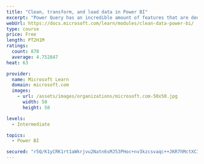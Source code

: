 ```yaml
---
title: "Clean, transform, and load data in Power BI"
excerpt: "Power Query has an incredible amount of features that are dedicated to helping you clean and prepare your data for analysis. You will learn how to simplify a complicated model, change data types, rename objects, and pivot data. You will also learn how to profile columns so that you know which columns have the valuable data that you’re seeking for deeper analytics."
webUrl: https://docs.microsoft.com/learn/modules/clean-data-power-bi/
type: course
price: Free
length: PT2H1M
ratings:
  count: 878
  average: 4.752847
heat: 63

provider:
  name: Microsoft Learn
  domain: microsoft.com
  images:
    - url: /assets/images/organizations/microsoft.com-50x50.jpg
      width: 50
      height: 50

levels:
  - Intermediate

topics:
  - Power BI

secured: "r5Q/K1yCRK1rt1aWkrjvu2Natn6sMJ53PHoc+nv3kzcsvaqc++JKR7hMctXC30vceq221z36gR2VzMPBEjvxu3pD0uhB+lxIOdSXqkDUnSJK67YTFO6LMR201wLAHYlTlA5d5pIBDXWLzfLziN4GkbIx9yBp/a0HReMG7v/vN/DiiW0TJod+9+4r9mwC5YqJfwlkRq4hG1vo2m5cW83nD4qmrOdBXBrvo1GimdVtDFb2ftYxICwfNllb36vhMPVz6jLJb6NWhTVcEYzYu1UF52xFWi9jhW5jnV6TFL9aA8/MB/yjb3zysWkU4mzAVesHOq3UmOYio9A9bqI58gDXQckWW6O6vlA7hckoPBntTCEUw6vHNerAiTOvP8EGWH0d5BhwYAK1HPjEjIhrjmePZMzKkTpyWQ9IKsx+Juski6g=;4HWR12VgngCCscU5OTwULQ=="
---
```


